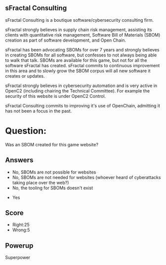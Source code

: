 ## sFractal Consulting
sFractal Consulting is a
boutique software/cybersecurity consulting firm.

sFractal strongly believes in supply chain risk management,
assisting its clients with quantitative risk management,
Software Bill of Materials (SBOM) creation
as part of software development, and Open Chain.

sFractal has been advocating SBOMs for over 7 years
and strongly believes in creating SBOMs for all software,
but confesses to not always being able to walk that talk.
SBOMs are available for this game,
but not for all the software sFractal has created.
sFractal commits to continuous improvement
in this area and to slowly grow the SBOM corpus
will all new software it creates or updates.

sFractal  strongly believes in cybersecurity automation
and is very active in OpenC2 (including
chairing the Technical Committee).
For example the security of this website is under OpenC2 Control.

sFractal Consulting commits to improving it's use of OpenChain,
admitting it has not been a focus in the past.

# Question:
Was an SBOM created for this game website?

## Answers
- No, SBOMs are not possible for websites
- No, SBOMs are not needed for websites (whoever heard of cyberattacks taking place over the web?)
- No, the tooling for SBOMs doesn't exist
* Yes


## Score
- Right:25
- Wrong:5

## Powerup
Superpower
